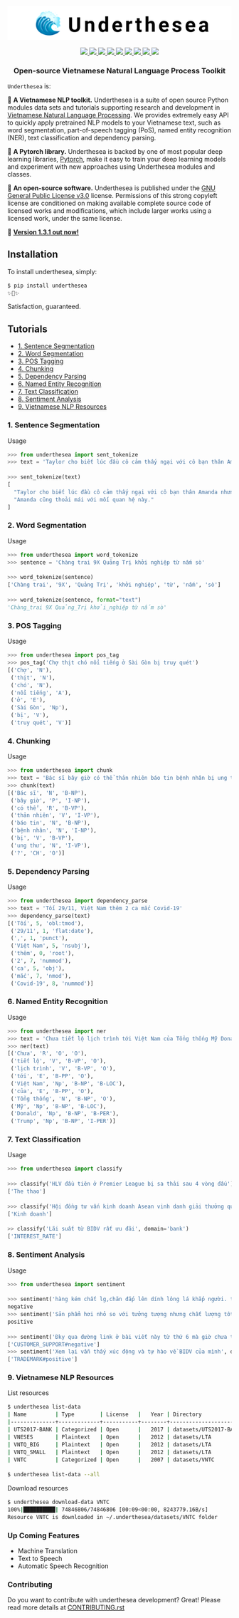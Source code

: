 <p align="center">
  <br>
  <img src="logo.png"/>
  <br/>
</p>

<p align="center">
  <a href="https://pypi.python.org/pypi/underthesea">
    <img src="https://img.shields.io/pypi/v/underthesea.svg">
  </a>
  <a href="https://pypi.python.org/pypi/underthesea">
    <img src="https://img.shields.io/pypi/pyversions/underthesea.svg">
  </a>
  <a href="https://travis-ci.org/undertheseanlp/underthesea">
    <img src="https://img.shields.io/travis/undertheseanlp/underthesea.svg">
  </a>
  <a href="http://underthesea.readthedocs.io/en/latest/">
    <img src="https://readthedocs.org/projects/underthesea/badge/?version=latest">
  </a>
  <a href="http://undertheseanlp.com/">
    <img src="https://img.shields.io/badge/website-online-brightgreen">
  </a>
  <a href="https://colab.research.google.com/drive/1gD8dSMSE_uNacW4qJ-NSnvRT85xo9ZY2">
    <img src="https://img.shields.io/badge/latest-ff9f01?logo=google-colab&logoColor=white">
  </a>
  <a href="https://colab.research.google.com/drive/1U6EWY7ewNUtCXGsa5uZtDEz4I5exO_fo">
    <img src="https://img.shields.io/badge/stable-ff9f01?logo=google-colab&logoColor=white">
  </a>
  <a href="https://www.facebook.com/undertheseanlp/">
    <img src="https://img.shields.io/badge/Facebook-1877F2?logo=facebook&logoColor=white">
  </a>
  <a href="https://www.youtube.com/channel/UC9Jv1Qg49uprg6SjkyAqs9A">
    <img src="https://img.shields.io/badge/YouTube-FF0000?logo=youtube&logoColor=white">
  </a>
</p>

<h3 align="center">
Open-source Vietnamese Natural Language Process Toolkit
</h3>

`Underthesea` is:

🌊 **A Vietnamese NLP toolkit.** Underthesea is a suite of open source Python modules data sets and tutorials supporting research and development in [Vietnamese Natural Language Processing](https://github.com/undertheseanlp/underthesea). We provides extremely easy API to quickly apply pretrained NLP models to your Vietnamese text, such as word segmentation, part-of-speech tagging (PoS), named entity recognition (NER), text classification and dependency parsing.

🌊 **A Pytorch library.** Underthesea is backed by one of most popular deep learning libraries, [Pytorch](https://pytorch.org/), make it easy to train your deep learning models and experiment with new approaches using Underthesea modules and classes.

🌊 **An open-source software.** Underthesea is published under the [GNU General Public License v3.0](https://github.com/undertheseanlp/underthesea/blob/master/LICENSE) license. Permissions of this strong copyleft license are conditioned on making available complete source code of licensed works and modifications, which include larger works using a licensed work, under the same license.

💫 [**Version 1.3.1 out now!**](https://github.com/undertheseanlp/underthesea/releases)

## Installation


To install underthesea, simply:

```bash
$ pip install underthesea
✨🍰✨
```

Satisfaction, guaranteed.

## Tutorials

* [1. Sentence Segmentation](#1-sentence-segmentation)
* [2. Word Segmentation](#2-word-segmentation)
* [3. POS Tagging](#3-pos-tagging)
* [4. Chunking](#4-chunking)
* [5. Dependency Parsing](#5-dependency-parsing)
* [6. Named Entity Recognition](#6-named-entity-recognition)
* [7. Text Classification](#7-text-classification)
* [8. Sentiment Analysis](#8-sentiment-analysis)
* [9. Vietnamese NLP Resources](#9-vietnamese-nlp-resources)

### 1. Sentence Segmentation

Usage

```python
>>> from underthesea import sent_tokenize
>>> text = 'Taylor cho biết lúc đầu cô cảm thấy ngại với cô bạn thân Amanda nhưng rồi mọi thứ trôi qua nhanh chóng. Amanda cũng thoải mái với mối quan hệ này.'

>>> sent_tokenize(text)
[
  "Taylor cho biết lúc đầu cô cảm thấy ngại với cô bạn thân Amanda nhưng rồi mọi thứ trôi qua nhanh chóng.",
  "Amanda cũng thoải mái với mối quan hệ này."
]
```

### 2. Word Segmentation

Usage

```python
>>> from underthesea import word_tokenize
>>> sentence = 'Chàng trai 9X Quảng Trị khởi nghiệp từ nấm sò'

>>> word_tokenize(sentence)
['Chàng trai', '9X', 'Quảng Trị', 'khởi nghiệp', 'từ', 'nấm', 'sò']

>>> word_tokenize(sentence, format="text")
'Chàng_trai 9X Quảng_Trị khởi_nghiệp từ nấm sò'
```

### 3. POS Tagging

Usage

```python
>>> from underthesea import pos_tag
>>> pos_tag('Chợ thịt chó nổi tiếng ở Sài Gòn bị truy quét')
[('Chợ', 'N'),
 ('thịt', 'N'),
 ('chó', 'N'),
 ('nổi tiếng', 'A'),
 ('ở', 'E'),
 ('Sài Gòn', 'Np'),
 ('bị', 'V'),
 ('truy quét', 'V')]
```


### 4. Chunking

Usage

```python
>>> from underthesea import chunk
>>> text = 'Bác sĩ bây giờ có thể thản nhiên báo tin bệnh nhân bị ung thư?'
>>> chunk(text)
[('Bác sĩ', 'N', 'B-NP'),
 ('bây giờ', 'P', 'I-NP'),
 ('có thể', 'R', 'B-VP'),
 ('thản nhiên', 'V', 'I-VP'),
 ('báo tin', 'N', 'B-NP'),
 ('bệnh nhân', 'N', 'I-NP'),
 ('bị', 'V', 'B-VP'),
 ('ung thư', 'N', 'I-VP'),
 ('?', 'CH', 'O')]
```


### 5. Dependency Parsing

Usage

```python
>>> from underthesea import dependency_parse
>>> text = 'Tối 29/11, Việt Nam thêm 2 ca mắc Covid-19'
>>> dependency_parse(text)
[('Tối', 5, 'obl:tmod'),
 ('29/11', 1, 'flat:date'),
 (',', 1, 'punct'),
 ('Việt Nam', 5, 'nsubj'),
 ('thêm', 0, 'root'),
 ('2', 7, 'nummod'),
 ('ca', 5, 'obj'),
 ('mắc', 7, 'nmod'),
 ('Covid-19', 8, 'nummod')]
```

### 6. Named Entity Recognition

Usage

```python
>>> from underthesea import ner
>>> text = 'Chưa tiết lộ lịch trình tới Việt Nam của Tổng thống Mỹ Donald Trump'
>>> ner(text)
[('Chưa', 'R', 'O', 'O'),
 ('tiết lộ', 'V', 'B-VP', 'O'),
 ('lịch trình', 'V', 'B-VP', 'O'),
 ('tới', 'E', 'B-PP', 'O'),
 ('Việt Nam', 'Np', 'B-NP', 'B-LOC'),
 ('của', 'E', 'B-PP', 'O'),
 ('Tổng thống', 'N', 'B-NP', 'O'),
 ('Mỹ', 'Np', 'B-NP', 'B-LOC'),
 ('Donald', 'Np', 'B-NP', 'B-PER'),
 ('Trump', 'Np', 'B-NP', 'I-PER')]
```

### 7. Text Classification

Usage

```python
>>> from underthesea import classify

>>> classify('HLV đầu tiên ở Premier League bị sa thải sau 4 vòng đấu')
['The thao']

>>> classify('Hội đồng tư vấn kinh doanh Asean vinh danh giải thưởng quốc tế')
['Kinh doanh']

>> classify('Lãi suất từ BIDV rất ưu đãi', domain='bank')
['INTEREST_RATE']
```

### 8. Sentiment Analysis

Usage

```python
>>> from underthesea import sentiment

>>> sentiment('hàng kém chất lg,chăn đắp lên dính lông lá khắp người. thất vọng')
negative
>>> sentiment('Sản phẩm hơi nhỏ so với tưởng tượng nhưng chất lượng tốt, đóng gói cẩn thận.')
positive

>>> sentiment('Đky qua đường link ở bài viết này từ thứ 6 mà giờ chưa thấy ai lhe hết', domain='bank')
['CUSTOMER_SUPPORT#negative']
>>> sentiment('Xem lại vẫn thấy xúc động và tự hào về BIDV của mình', domain='bank')
['TRADEMARK#positive']
```

### 9. Vietnamese NLP Resources

List resources

```bash
$ underthesea list-data
| Name         | Type        | License   |   Year | Directory             |
|--------------+-------------+-----------+--------+-----------------------|
| UTS2017-BANK | Categorized | Open      |   2017 | datasets/UTS2017-BANK |
| VNESES       | Plaintext   | Open      |   2012 | datasets/LTA          |
| VNTQ_BIG     | Plaintext   | Open      |   2012 | datasets/LTA          |
| VNTQ_SMALL   | Plaintext   | Open      |   2012 | datasets/LTA          |
| VNTC         | Categorized | Open      |   2007 | datasets/VNTC         |

$ underthesea list-data --all
```

Download resources

```bash
$ underthesea download-data VNTC
100%|██████████| 74846806/74846806 [00:09<00:00, 8243779.16B/s]
Resource VNTC is downloaded in ~/.underthesea/datasets/VNTC folder
```

### Up Coming Features

* Machine Translation
* Text to Speech
* Automatic Speech Recognition

### Contributing

Do you want to contribute with underthesea development? Great! Please read more details at [CONTRIBUTING.rst](https://github.com/undertheseanlp/underthesea/blob/master/CONTRIBUTING.rst)
